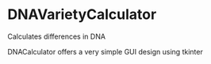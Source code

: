 # DNAVarietyCalculator
Calculates differences in DNA

DNACalculator offers a very simple GUI design using tkinter
